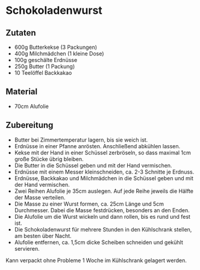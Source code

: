 # Schokoladenwurst

## Zutaten

- 600g Butterkekse (3 Packungen)
- 400g Milchmädchen (1 kleine Dose)
- 100g geschälte Erdnüsse
- 250g Butter (1 Packung)
- 10 Teelöffel Backkakao

## Material

- 70cm Alufolie

## Zubereitung

- Butter bei Zimmertemperatur lagern, bis sie weich ist.
- Erdnüsse in einer Pfanne anrösten. Anschließend abkühlen lassen.
- Kekse mit der Hand in einer Schüssel zerbröseln, so dass maximal 1cm große Stücke übrig bleiben.
- Die Butter in die Schüssel geben und mit der Hand vermischen.
- Erdnüsse mit einem Messer kleinschneiden, ca. 2-3 Schnitte je Erdnuss.
- Erdnüsse, Backkakao und Milchmädchen in die Schüssel geben und mit der Hand vermischen.
- Zwei Reihen Alufolie je 35cm auslegen. Auf jede Reihe jeweils die Hälfte der Masse verteilen.
- Die Masse zu einer Wurst formen, ca. 25cm Länge und 5cm Durchmesser. Dabei die Masse festdrücken, besonders an den Enden.
- Die Alufolie um die Wurst wickeln und dann rollen, bis es rund und fest ist.
- Die Schokoladenwurst für mehrere Stunden in den Kühlschrank stellen, am besten über Nacht. 
- Alufolie entfernen, ca. 1,5cm dicke Scheiben schneiden und gekühlt servieren.

Kann verpackt ohne Probleme 1 Woche im Kühlschrank gelagert werden.
